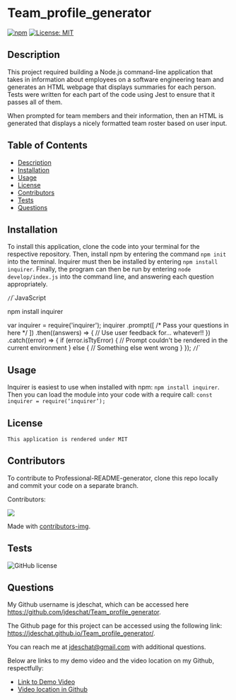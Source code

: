 # Team_profile_generator

  [![npm](https://badge.fury.io/js/inquirer.svg)](http://badge.fury.io/js/inquirer)
  [![License: MIT](https://img.shields.io/badge/License-MIT-yellow.svg)](https://opensource.org/licenses/MIT)

  ## Description
  This project required building a Node.js command-line application that takes in information about employees on a software engineering team and generates an HTML webpage that displays summaries for each person. Tests were written for each part of the code using Jest to ensure that it passes all of them.

  When prompted for team members and their information, then an HTML is generated that displays a nicely formatted team roster based on user input.

  ## Table of Contents
  - [Description](#description)
  - [Installation](#installation)
  - [Usage](#usage)
  - [License](#license)
  - [Contributors](#contributors)
  - [Tests](#tests)
  - [Questions](#questions)

  ## Installation

  To install this application, clone the code into your terminal for the respective repository. Then, install npm by entering the command ```npm init```  into the terminal. Inquirer must then be installed by entering ```npm install inquirer```. Finally, the program can then be run by entering ```node develop/index.js``` into the command line, and answering each question appropriately.

  `/`/`JavaScript

  npm install inquirer

  var inquirer = require('inquirer');
  inquirer
    .prompt([
      /* Pass your questions in here */
    ])
    .then((answers) => {
      // Use user feedback for... whatever!!
    })
    .catch((error) => {
      if (error.isTtyError) {
        // Prompt couldn't be rendered in the current environment
      } else {
        // Something else went wrong
      }
    });
 `/`/`
 
  ## Usage
  Inquirer is easiest to use when installed with npm:  ``` npm install inquirer ```. Then you can load the module into your code with a require call: ``` const inquirer = require(‘inquirer’); ```

  ## License
    This application is rendered under MIT

  ## Contributors
  To contribute to Professional-README-generator, clone this repo locally and commit your code on a separate branch.
  

  Contributors:

<a href="https://github.com/jdeschat/Team_profile_generator/graphs/contributors">
  <img src="https://contrib.rocks/image?repo=jdeschat/Team_profile_generator" />
</a>

Made with [contributors-img](https://contrib.rocks).

  ## Tests
  ![GitHub license](https://img.shields.io/badge/test-100%25-success)

  ## Questions
  My Github username is jdeschat, which can be accessed here https://github.com/jdeschat/Team_profile_generator.

  The Github page for this project can be accessed using the following link: https://jdeschat.github.io/Team_profile_generator/.

  You can reach me at jdeschat@gmail.com with additional questions.
  
  Below are links to my demo video and the video location on my Github, respectfully:
  - [Link to Demo Video](https://www.youtube.com/)
  - [Video location in Github](https://github.com/jdeschat/Team_profile_generator/tree/main/assets/video)